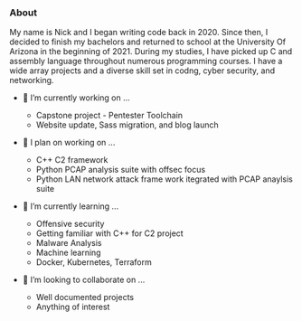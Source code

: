 ### About
My name is Nick and I began writing code back in 2020. Since then, I decided to finish my bachelors and returned to school at the University Of Arizona in the beginning of 2021. During my studies, I have picked up C and assembly language throughout numerous programming courses. I have a wide array projects and a diverse skill set in codng, cyber security, and networking.

- 🔭 I’m currently working on ...
  * Capstone project - Pentester Toolchain
  * Website update, Sass migration, and blog launch

- 📔 I plan on working on ... 
  * C++ C2 framework
  * Python PCAP analysis suite with offsec focus
  * Python LAN network attack frame work itegrated with PCAP anaylsis suite

- 🌱 I’m currently learning ...
  * Offensive security
  * Getting familiar with C++ for C2 project
  * Malware Analysis
  * Machine learning
  * Docker, Kubernetes, Terraform

- 👯 I’m looking to collaborate on ...
  * Well documented projects
  * Anything of interest
